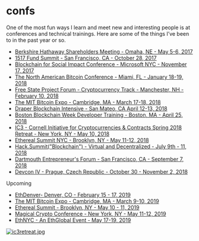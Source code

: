 # confs
One of the most fun ways I learn and meet new and interesting people is at conferences and technical trainings. Here are some of the things I’ve been to in the past year or so.

 * [Berkshire Hathaway Shareholders Meeting - Omaha, NE - May 5-6, 2017](http://www.berkshirehathaway.com/meet01/2017Meetinginfo.pdf)
 * [1517 Fund Summit - San Francisco, CA - October 28, 2017](http://www.1517fund.com/)
 * [Blockchain for Social Impact Conference - Microsoft NYC - November 17, 2017](https://www.eventbrite.com/e/blockchain-for-social-impact-conference-tickets-38602836122)
 * [The North American Bitcoin Conference - Miami, FL - January 18-19, 2018](https://btcmiami.com/)
 * [Free State Project Forum - Cryptocurrency Track - Manchester, NH - February 10, 2018](https://nhlibertyforum.com/)
 * [The MIT Bitcoin Expo - Cambridge, MA - March 17-18, 2018](http://mitbitcoinexpo.org/)
 * [Draper Blockchain Intensive - San Mateo, CA April 12-13, 2018](https://www.draperuniversity.com/executive-blockchain-program/)
 * [Boston Blockchain Week Developer Training - Boston, MA - April 25, 2018](https://developer-training.pillar.vc/)
 * [IC3 - Cornell Initiative for Cryptocurrencies & Contracts Spring 2018 Retreat - New York, NY - May 10, 2018](http://www.initc3.org/)
 * [Ethereal Summit NYC - Brooklyn, NY - May 11-12, 2018](https://etherealsummit.com/)
 * [Hack.Summit("Blockchain") - Virtual and Decentralized - July 9th - 11, 2018](https://hacksummit.org/)
 * [Dartmouth Entrepreneur's Forum - San Francisco, CA - September 7, 2018](https://dartmouthentrepreneursforum.splashthat.com/)
 * [Devcon IV - Prague, Czech Republic - October 30 - November 2, 2018](https://devcon4.ethereum.org/)
 
 Upcoming
  * [EthDenver- Denver, CO - February 15 - 17, 2019](http://ethdenver.com/)
  * [The MIT Bitcoin Expo - Cambridge, MA - March 9-10, 2019](http://mitbitcoinexpo.org/)
  * [Ethereal Summit - Brooklyn, NY - May 10 - 11, 2019](https://etherealsummit.com/)
  * [Magical Crypto Conference - New York, NY - May 11-12, 2019](https://magicalcryptoconference.com)
  * [EthNYC - An EthGlobal Event - May 17-19, 2019](https://ethglobal.co/)
  
 
[![ic3retreat.jpg](https://s7.postimg.cc/ooccxqv3f/ic3retreat.jpg)](https://postimg.cc/image/bk6sl231j/)
